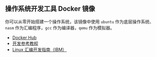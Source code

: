 ## 操作系统开发工具 Docker 镜像

你可以从零开始搭建一个操作系统，该镜像中使用 `ubuntu` 作为底层操作系统、`nasm` 作为汇编程序，`gcc` 作为编译器，`qemu` 作为模拟器。

* [Docker Hub](https://hub.docker.com/r/scarboroughcoral/osdev-ubuntu/)
* [开发参考教程](https://github.com/cfenollosa/os-tutorial)
* [Linux 汇编开发指南（IBM）](https://www.ibm.com/developerworks/cn/linux/l-assembly/index.html)
